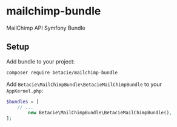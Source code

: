 # mailchimp-bundle
MailChimp API Symfony Bundle

## Setup

Add bundle to your project:

```bash
composer require betacie/mailchimp-bundle
```

Add `Betacie\MailChimpBundle\BetacieMailChimpBundle` to your `AppKernel.php`:

```php 
$bundles = [
    // ...
        new Betacie\MailChimpBundle\BetacieMailChimpBundle(),
];
```